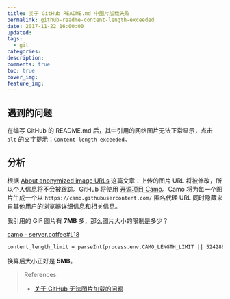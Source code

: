 ```yaml
---
title: 关于 GitHub README.md 中图片加载失败
permalink: github-readme-content-length-exceeded
date: 2017-11-22 16:00:00
updated:
tags:
  - git
categories:
description:
comments: true
toc: true
cover_img:
feature_img:
---
```


## 遇到的问题

在编写 GitHub 的 README.md 后，其中引用的网络图片无法正常显示，点击 `alt` 的文字提示：`Content length exceeded`。

<!-- more -->

## 分析

根据 [About anonymized image URLs](https://help.github.com/articles/about-anonymized-image-urls/) 这篇文章：上传的图片 URL 将被修改，所以个人信息将不会被跟踪。GitHub 将使用 [开源项目 Camo](https://github.com/atmos/camo)。Camo 将为每一个图片生成一个以 `https://camo.githubusercontent.com/` 匿名代理 URL 同时隐藏来自其他用户的浏览器详细信息和相关信息。

我引用的 GIF 图片有 **7MB** 多，那么图片大小的限制是多少？

[camo - server.coffee#L18](https://github.com/atmos/camo/blob/master/server.coffee#L18)

```txt
content_length_limit = parseInt(process.env.CAMO_LENGTH_LIMIT || 5242880, 10)
```

换算后大小正好是 **5MB**。

> References:
>
> - [关于 GitHub 无法图片加载的问题](http://soyaine.cn/blog/2016/12/31/soyaine-daily-070)
